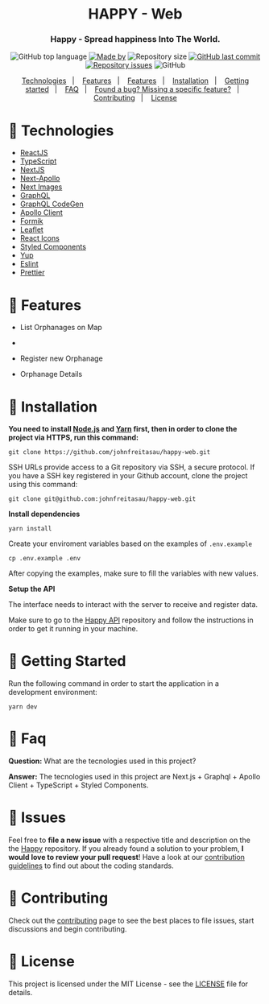 <h1 align="center">
  HAPPY - Web
</h1>

<h3 align="center">
  Happy - Spread happiness Into The World.
</h3>
<!-- E02041 -->
<p align="center">
  <img alt="GitHub top language" src="https://img.shields.io/github/languages/top/johnfreitasau/happy-web?color=%2329B6D1">
  <a href="https://www.linkedin.com/in/johnfreitasau/"><img alt="Made by" src="https://img.shields.io/badge/made%20by-John%20Freitas-%2329B6D1"></a>
  <img alt="Repository size" src="https://img.shields.io/github/repo-size/johnfreitasau/happy-web?color=%2329B6D1">
  <a href="https://github.com/johnfreitasau/happy-web/commits/master"><img alt="GitHub last commit" src="https://img.shields.io/github/last-commit/johnfreitasau/happy-web?color=%2329B6D1"></a>
  <a href="https://github.com/johnfreitasau/happy-web/issues"><img alt="Repository issues" src="https://img.shields.io/github/issues/johnfreitasau/happy-web?color=%2329B6D1"></a>
  <img alt="GitHub" src="https://img.shields.io/github/license/johnfreitasau/happy-web?color=%2329B6D1">
</p>

<p align="center">
  <a href="#rocket-technologies">Technologies</a>&nbsp;&nbsp;&nbsp;|&nbsp;&nbsp;&nbsp;
  <a href="#rocket-features">Features</a>&nbsp;&nbsp;&nbsp;|&nbsp;&nbsp;&nbsp;
  <a href="#rocket-features">Features</a>&nbsp;&nbsp;&nbsp;|&nbsp;&nbsp;&nbsp;
  <a href="#construction_worker-installation">Installation</a>&nbsp;&nbsp;&nbsp;|&nbsp;&nbsp;&nbsp;
  <a href="#runner-getting-started">Getting started</a>&nbsp;&nbsp;&nbsp;|&nbsp;&nbsp;&nbsp;
  <a href="#postbox-faq">FAQ</a>&nbsp;&nbsp;&nbsp;|&nbsp;&nbsp;&nbsp;
  <a href="#bug-issues">Found a bug? Missing a specific feature?</a>&nbsp;&nbsp;&nbsp;|&nbsp;&nbsp;&nbsp;
  <a href="#tada-contributing">Contributing</a>&nbsp;&nbsp;&nbsp;|&nbsp;&nbsp;&nbsp;
  <a href="#closed_book-license">License</a>
</p>


# :rocket: Technologies

- [ReactJS](https://reactjs.org/)
- [TypeScript](https://www.typescriptlang.org/)
- [NextJS](https://nextjs.org/)
- [Next-Apollo](https://github.com/adamsoffer/next-apollo)
- [Next Images](https://vercel.com/docs/next.js/image-optimization)
- [GraphQL](https://graphql.org/)
- [GraphQL CodeGen](https://graphql-code-generator.com/)
- [Apollo Client](https://www.apollographql.com/docs/react/)
- [Formik](https://formik.org/)
- [Leaflet](https://leafletjs.com/)
- [React Icons](https://react-icons.netlify.com/#/)
- [Styled Components](https://styled-components.com/)
- [Yup](https://github.com/jquense/yup)
- [Eslint](https://eslint.org/)
- [Prettier](https://prettier.io/)


# :rocket: Features

* List Orphanages on Map
*
* Register new Orphanage

* Orphanage Details


# :construction_worker: Installation

**You need to install [Node.js](https://nodejs.org/en/download/) and [Yarn](https://yarnpkg.com/) first, then in order to clone the project via HTTPS, run this command:**

```git clone https://github.com/johnfreitasau/happy-web.git```

SSH URLs provide access to a Git repository via SSH, a secure protocol. If you have a SSH key registered in your Github account, clone the project using this command:

```git clone git@github.com:johnfreitasau/happy-web.git```


**Install dependencies**

```yarn install```

Create your enviroment variables based on the examples of ```.env.example```

```cp .env.example .env```

After copying the examples, make sure to fill the variables with new values.


**Setup the API**

The interface needs to interact with the server to receive and register data.

Make sure to go to the [Happy API](https://github.com/johnfreitasau/happy-api) repository and follow the instructions in order to get it running in your machine.


# :runner: Getting Started

Run the following command in order to start the application in a development environment:

```yarn dev```


# :postbox: Faq

**Question:** What are the tecnologies used in this project?

**Answer:** The tecnologies used in this project are Next.js + Graphql + Apollo Client + TypeScript + Styled Components.


# :bug: Issues

Feel free to **file a new issue** with a respective title and description on the the [Happy](https://github.com/johnfreitasau/happy-web/issues) repository. If you already found a solution to your problem, **I would love to review your pull request**! Have a look at our [contribution guidelines](https://github.com/johnfreitasau/happy-web/blob/master/CONTRIBUTING.md) to find out about the coding standards.

# :tada: Contributing

Check out the [contributing](https://github.com/johnfreitasau/happy-web/blob/master/CONTRIBUTING.md) page to see the best places to file issues, start discussions and begin contributing.


# :closed_book: License

This project is licensed under the MIT License - see the [LICENSE](LICENSE) file for details.

